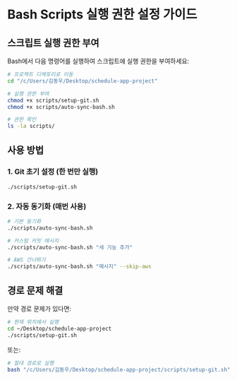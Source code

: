 # Bash Scripts 실행 권한 설정 가이드

## 스크립트 실행 권한 부여

Bash에서 다음 명령어를 실행하여 스크립트에 실행 권한을 부여하세요:

```bash
# 프로젝트 디렉토리로 이동
cd "/c/Users/김동우/Desktop/schedule-app-project"

# 실행 권한 부여
chmod +x scripts/setup-git.sh
chmod +x scripts/auto-sync-bash.sh

# 권한 확인
ls -la scripts/
```

## 사용 방법

### 1. Git 초기 설정 (한 번만 실행)
```bash
./scripts/setup-git.sh
```

### 2. 자동 동기화 (매번 사용)
```bash
# 기본 동기화
./scripts/auto-sync-bash.sh

# 커스텀 커밋 메시지
./scripts/auto-sync-bash.sh "새 기능 추가"

# AWS 건너뛰기
./scripts/auto-sync-bash.sh "메시지" --skip-aws
```

## 경로 문제 해결

만약 경로 문제가 있다면:

```bash
# 현재 위치에서 실행
cd ~/Desktop/schedule-app-project
./scripts/setup-git.sh
```

또는:

```bash
# 절대 경로로 실행
bash "/c/Users/김동우/Desktop/schedule-app-project/scripts/setup-git.sh"
```
